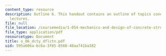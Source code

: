 ```yaml
---
content_type: resource
description: Outline 6. This handout contains an outline of topics covered in course
  lectures.
file: null
file_location: /coursemedia/1-054-mechanics-and-design-of-concrete-structures-spring-2004/595a606abc6a3f85856848aa741ba382_o_06_dcty_dflctn.pdf
file_type: application/pdf
resourcetype: Document
title: o_06_dcty_dflctn.pdf
uid: 595a606a-bc6a-3f85-8568-48aa741ba382
---
```

